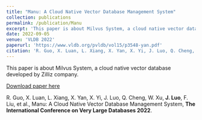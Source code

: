 ```yaml
---
title: "Manu: A Cloud Native Vector Database Management System"
collection: publications
permalink: /publication/Manu
excerpt: 'This paper is about Milvus System, a cloud native vector database developed by Zilliz company.'
date: 2022-09-05
venue: 'VLDB 2022'
paperurl: 'https://www.vldb.org/pvldb/vol15/p3548-yan.pdf'
citation: 'R. Guo, X. Luan, L. Xiang, X. Yan, X. Yi, J. Luo, Q. Cheng, W. Xu, J. Luo, F. Liu, et al., Manu: A Cloud Native Vector Database Management System, The International Conference on Very Large Databases 2022.'
---
```

This paper is about Milvus System, a cloud native vector database developed by Zilliz company.

[Download paper here](https://www.vldb.org/pvldb/vol15/p3548-yan.pdf)

R. Guo, X. Luan, L. Xiang, X. Yan, X. Yi, J. Luo, Q. Cheng, W. Xu, **J. Luo**, F. Liu, et al., Manu: A Cloud Native Vector Database Management System, **The International Conference on Very Large Databases 2022**.